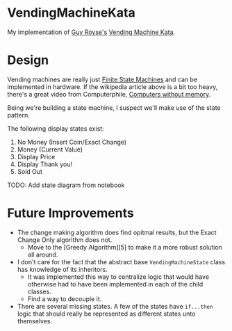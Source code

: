 # VendingMachineKata

My implementation of [Guy Royse's][1] [Vending Machine Kata][2].

  [1]:https://github.com/guyroyse
  [2]:https://github.com/guyroyse/vending-machine-kata

# Design

Vending machines are really just [Finite State Machines][3] and can be implemented in hardware. If the wikipedia article above is a bit too heavy, there's a great video from Computerphile, [Computers without memory][4].

Being we're building a state machine, I suspect we'll make use of the state pattern.

  [3]:https://en.wikipedia.org/wiki/Finite-state_machine
  [4]:https://www.youtube.com/watch?v=vhiiia1_hC4

The following display states exist:
 1. No Money (Insert Coin/Exact Change)
 2. Money (Current Value)
 3. Display Price
 4. Display Thank you!
 5. Sold Out

TODO: Add state diagram from notebook

# Future Improvements

 - The change making algorithm does find opitmal results, but the Exact Change Only algorithm does not.
   - Move to the [Greedy Algorithm][5] to make it a more robust solution all around.
 - I don't care for the fact that the abstract base `VendingMachineState` class has knowledge of its inheritors.
   - It was implemented this way to centralize logic that would have otherwise had to have been implemented in each of the child classes.
   - Find a way to decouple it.
 - There are several missing states. A few of the states have `if...then` logic that should really be represented as different states unto themselves.